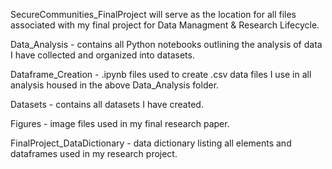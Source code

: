 SecureCommunities_FinalProject will serve as the location for all files associated with my final project for Data Managment & Research Lifecycle.  

Data_Analysis - contains all Python notebooks outlining the analysis of data I have collected and organized into datasets. 

Dataframe_Creation - .ipynb files used to create .csv data files I use in all analysis housed in the above Data_Analysis folder.  

Datasets - contains all datasets I have created.  

Figures - image files used in my final research paper.  

FinalProject_DataDictionary - data dictionary listing all elements and dataframes used in my research project.  

